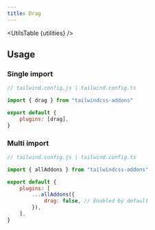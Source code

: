 ```yaml
---
title: Drag
---
```


<script>
    import UtilsTable from "$lib/UtilsTable.svelte"
    import { getUtilities } from "$utils/tailwind.js"
    import { drag } from "tailwindcss-addons"
    const utilities = getUtilities(drag.handler);
</script>

<UtilsTable {utilities} />

## Usage

### Single import

```js
// tailwind.config.js | tailwind.config.ts

import { drag } from "tailwindcss-addons"

export default {
    plugins: [drag],
}
```

### Multi import

```js
// tailwind.config.js | tailwind.config.ts

import { allAddons } from "tailwindcss-addons"

export default {
    plugins: [
        ...allAddons({
            drag: false, // Enabled by default
        }),
    ],
}
```
